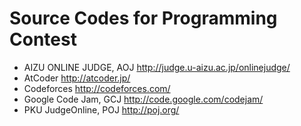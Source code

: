 Source Codes for Programming Contest
====

- AIZU ONLINE JUDGE, AOJ <http://judge.u-aizu.ac.jp/onlinejudge/>
- AtCoder <http://atcoder.jp/>
- Codeforces <http://codeforces.com/>
- Google Code Jam, GCJ <http://code.google.com/codejam/>
- PKU JudgeOnline, POJ <http://poj.org/>
